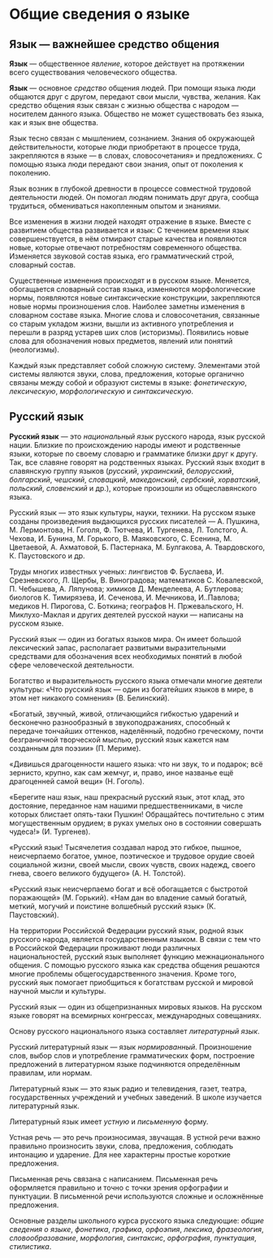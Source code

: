 # Общие сведения о языке

## Язык — важнейшее средство общения

**Язык** — общественное *явление*, которое действует на протяжении всего существования человеческого общества.

**Язык** — основное *средство* общения людей. При помощи языка люди общаются друг с другом, передают свои мысли, чувства, желания. Как средство общения язык связан с жизнью общества с народом — носителем данного языка. Общество не может существовать без языка, как и язык вне общества.

Язык тесно связан с мышлением, сознанием. Знания об окружающей действительности, которые люди приобретают в процессе труда, закрепляются в языке — в словах, словосочетания» и предложениях. С помощью языка люди передают свои знания, опыт от поколения к поколению.

Язык возник в глубокой древности в процессе совместной трудовой деятельности людей. Он помогал людям понимать друг друга, сообща трудиться, обмениваться накопленным опытом и знаниями.

Все изменения в жизни людей находят отражение в языке. Вместе с развитием общества развивается и язык: С течением времени язык совершенствуется, в нём отмирают старые качества и появляются новые, которые отвечают потребностям современного общества. Изменяется звуковой состав языка, его грамматический строй, словарный состав.

Существенные изменения происходят и в русском языке. Меняется, обогащается словарный состав языка, изменяются морфологические нормы, появляются новые синтаксические конструкции, закрепляются новые нормы произношения слов. Наиболее заметны изменения в словарном составе языка. Многие слова и словосочетания, связанные со старым укладом жизни, вышли из активного употребления и перешли в разряд устарев ших слов (историзмы). Появились новые слова для обозначения новых предметов, явлений или понятий (неологизмы).

Каждый язык представляет собой сложную систему. Элементами этой системы являются звуки, слова, предложения, которые органично связаны между собой и образуют системы в языке: *фонетическую*, *лексическую*, *морфологическую* и *синтаксическую*.

## Русский язык

**Русский язык** — это *национальный язык* русского народа, язык русской нации. Близкие по происхождению народы имеют и родственные языки, которые по своему словарю и грамматике близки друг к другу. Так, все славяне говорят на родственных языках. Русский язык входит в славянскую группу языков (*русский*, *украинский*, *белорусский*, *болгарский*, *чешский*, *словацкий*, *македонский*, *сербский*, *хорватский*, *польский*, *словенский* и др.), которые произошли из общеславянского языка.

Русский язык — это язык культуры, науки, техники. На русском языке созданы произведения выдающихся русских писателей — А. Пушкина, М. Лермонтова, Н. Гоголя, Ф. Тютчева, И. Тургенева, Л. Толстого, А. Чехова, И. Бунина, М. Горького, В. Маяковского, С. Есенина, М. Цветаевой, А. Ахматовой, Б. Пастернака, М. Булгакова, А. Твардовского, К. Паустовского и др.

Труды многих известных ученых: лингвистов Ф. Буслаева, И. Срезневского, Л. Щербы, В. Виноградова; математиков С. Ковалевской, П. Чебышева, А. Ляпунова; химиков Д. Менделеева, А. Бутлерова; биологов К. Тимирязева, И. Сеченова, И. Мечникова, И..Павлова; медиков Н. Пирогова, С. Боткина; географов Н. Пржевальского, Н. Миклухо-Маклая и других деятелей русской науки — написаны на русском языке.

Русский язык — один из богатых языков мира. Он имеет большой лексический запас, располагает развитыми выразительными средствами для обозначения всех необходимых понятий в любой сфере человеческой деятельности.

Богатство и выразительность русского языка отмечали многие деятели культуры:
«Что русский язык — один из богатейших языков в мире, в этом нет никакого сомнения» (В. Белинский).

«Богатый, звучный, живой, отличающийся гибкостью ударений и бесконечно разнообразный в звукоподражаниях, способный к передаче тончайших оттенков, наделённый, подобно греческому, почти безграничной творческой мыслью, русский язык кажется нам созданным для поэзии»
(П. Мериме).

«Дивишься драгоценности нашего языка: что ни звук, то и подарок;
всё зернисто, крупно, как сам жемчуг, и, право, иное названье ещё драгоценней самой вещи» (Н. Гоголь).

«Берегите наш язык, наш прекрасный русский язык, этот клад, это достояние, переданное нам нашими предшественниками, в числе которых блистает опять-таки Пушкин! Обращайтесь почтительно с этим могущественным орудием; в руках умелых оно в состоянии совершать чудеса!»
(И. Тургенев).

«Русский язык! Тысячелетия создавал народ это гибкое, пышное, неисчерпаемо богатое, умное, поэтическое и трудовое орудие своей социальной жизни, своей мысли, своих чувств, своих надежд, своего гнева, своего великого будущего» (А. Н. Толстой).

«Русский язык неисчерпаемо богат и всё обогащается с быстротой поражающей» (М. Горький).
«Нам дан во владение самый богатый, меткий, могучий и поистине волшебный русский язык» (К. Паустовский).

На территории Российской Федерации русский язык, родной язык русского народа, является государственным языком. В связи с тем что в Российской Федерации проживают люди различных национальностей, русский язык выполняет функцию межнационального общения. С помощью русского языка как средства общения решаются многие проблемы общегосударственного значения. Кроме того, русский яык помогает приобщиться к богатствам русской и мировой научной мысли и культуры.

Русский язык — один из общепризнанных мировых языков. На русском языке говорят на всемирных конгрессах, международных совещаниях.

Основу русского национального языка составляет *литературный язык*.

Русский литературный язык — язык *нормированный*. Произношение слов, выбор слов и употребление грамматических форм, построение предложений в литературном языке подчиняются определённым правилам, или нормам.

Литературный язык — это язык радио и телевидения, газет, театра, государственных учреждений и учебных заведений. В школе изучается литературный язык.

Литературный язык имеет *устную* и *письменную* форму.

Устная речь — это речь произносимая, звучащая. В устной речи важно правильно произносить звуки, слова, предложения, соблюдать интонацию и ударение. Для нее характерны простые короткие предложения.

Письменная речь связана с написанием. Письменная речь оформляется правильно и точно с точки зрения орфографии и пунктуации. В письменной речи используются сложные и осложнённые  предложения.

Основные разделы школьного курса русского языка следующие: *общие сведения о языке*, *фонетика*, *графика*, *орфоэпия*, *лексика*, *фразеология*, *словообразование*, *морфология*, *синтаксис*, *орфография*, *пунктуация*, *стилистика*.
